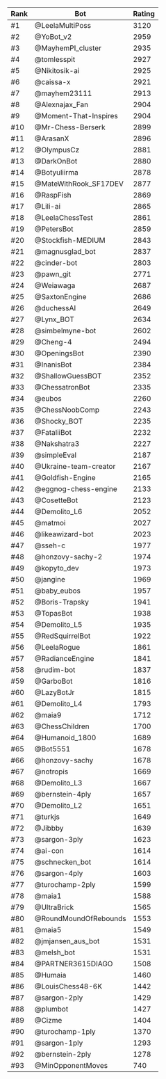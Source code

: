 Rank|Bot|Rating
---|---|---
#1|@LeelaMultiPoss|3120
#2|@YoBot_v2|2959
#3|@MayhemPI_cluster|2935
#4|@tomlesspit|2927
#5|@Nikitosik-ai|2925
#6|@caissa-x|2921
#7|@mayhem23111|2913
#8|@Alexnajax_Fan|2904
#9|@Moment-That-Inspires|2904
#10|@Mr-Chess-Berserk|2899
#11|@ArasanX|2896
#12|@OlympusCz|2881
#13|@DarkOnBot|2880
#14|@Botyuliirma|2878
#15|@MateWithRook_SF17DEV|2877
#16|@RaspFish|2869
#17|@Lili-ai|2865
#18|@LeelaChessTest|2861
#19|@PetersBot|2859
#20|@Stockfish-MEDIUM|2843
#21|@magnusglad_bot|2837
#22|@cinder-bot|2803
#23|@pawn_git|2771
#24|@Weiawaga|2687
#25|@SaxtonEngine|2686
#26|@duchessAI|2649
#27|@Lynx_BOT|2634
#28|@simbelmyne-bot|2602
#29|@Cheng-4|2494
#30|@OpeningsBot|2390
#31|@InanisBot|2384
#32|@ShallowGuessBOT|2352
#33|@ChessatronBot|2335
#34|@eubos|2260
#35|@ChessNoobComp|2243
#36|@Shocky_BOT|2235
#37|@FataliiBot|2232
#38|@Nakshatra3|2227
#39|@simpleEval|2187
#40|@Ukraine-team-creator|2167
#41|@Goldfish-Engine|2165
#42|@eggnog-chess-engine|2133
#43|@CosetteBot|2123
#44|@Demolito_L6|2052
#45|@matmoi|2027
#46|@likeawizard-bot|2023
#47|@sseh-c|1977
#48|@honzovy-sachy-2|1974
#49|@kopyto_dev|1973
#50|@jangine|1969
#51|@baby_eubos|1957
#52|@Boris-Trapsky|1941
#53|@TopasBot|1938
#54|@Demolito_L5|1935
#55|@RedSquirrelBot|1922
#56|@LeelaRogue|1861
#57|@RadianceEngine|1841
#58|@rudim-bot|1837
#59|@GarboBot|1816
#60|@LazyBotJr|1815
#61|@Demolito_L4|1793
#62|@maia9|1712
#63|@ChessChildren|1700
#64|@Humanoid_1800|1689
#65|@Bot5551|1678
#66|@honzovy-sachy|1678
#67|@notropis|1669
#68|@Demolito_L3|1667
#69|@bernstein-4ply|1657
#70|@Demolito_L2|1651
#71|@turkjs|1649
#72|@Jibbby|1639
#73|@sargon-3ply|1623
#74|@ai-con|1614
#75|@schnecken_bot|1614
#76|@sargon-4ply|1603
#77|@turochamp-2ply|1599
#78|@maia1|1588
#79|@UltraBrick|1565
#80|@RoundMoundOfRebounds|1553
#81|@maia5|1549
#82|@jmjansen_aus_bot|1531
#83|@melsh_bot|1531
#84|@PARTNER3615DIAGO|1508
#85|@Humaia|1460
#86|@LouisChess48-6K|1442
#87|@sargon-2ply|1429
#88|@plumbot|1427
#89|@Cizme|1404
#90|@turochamp-1ply|1370
#91|@sargon-1ply|1293
#92|@bernstein-2ply|1278
#93|@MinOpponentMoves|740
